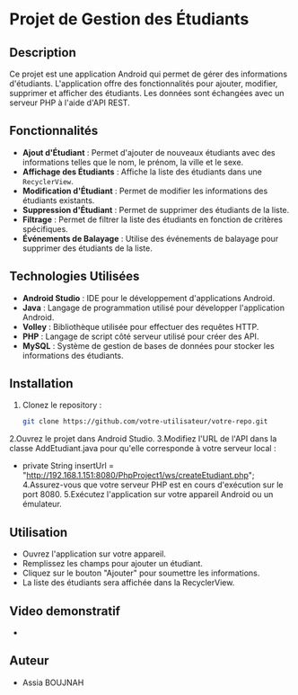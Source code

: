 # Projet de Gestion des Étudiants

## Description
Ce projet est une application Android qui permet de gérer des informations d'étudiants. L'application offre des fonctionnalités pour ajouter, modifier, supprimer et afficher des étudiants. Les données sont échangées avec un serveur PHP à l'aide d'API REST.

## Fonctionnalités
- **Ajout d'Étudiant** : Permet d'ajouter de nouveaux étudiants avec des informations telles que le nom, le prénom, la ville et le sexe.
- **Affichage des Étudiants** : Affiche la liste des étudiants dans une `RecyclerView`.
- **Modification d'Étudiant** : Permet de modifier les informations des étudiants existants.
- **Suppression d'Étudiant** : Permet de supprimer des étudiants de la liste.
- **Filtrage** : Permet de filtrer la liste des étudiants en fonction de critères spécifiques.
- **Événements de Balayage** : Utilise des événements de balayage pour supprimer des étudiants de la liste.

## Technologies Utilisées
- **Android Studio** : IDE pour le développement d'applications Android.
- **Java** : Langage de programmation utilisé pour développer l'application Android.
- **Volley** : Bibliothèque utilisée pour effectuer des requêtes HTTP.
- **PHP** : Langage de script côté serveur utilisé pour créer des API.
- **MySQL** : Système de gestion de bases de données pour stocker les informations des étudiants.

## Installation
1. Clonez le repository :
   ```bash
   git clone https://github.com/votre-utilisateur/votre-repo.git
2.Ouvrez le projet dans Android Studio.
3.Modifiez l'URL de l'API dans la classe AddEtudiant.java pour qu'elle corresponde à votre serveur local :
 - private String insertUrl = "http://192.168.1.151:8080/PhpProject1/ws/createEtudiant.php";
4.Assurez-vous que votre serveur PHP est en cours d'exécution sur le port 8080.
5.Exécutez l'application sur votre appareil Android ou un émulateur.
## Utilisation
- Ouvrez l'application sur votre appareil.
- Remplissez les champs pour ajouter un étudiant.
- Cliquez sur le bouton "Ajouter" pour soumettre les informations.
- La liste des étudiants sera affichée dans la RecyclerView.
## Video demonstratif 
-
## Auteur
- Assia BOUJNAH

